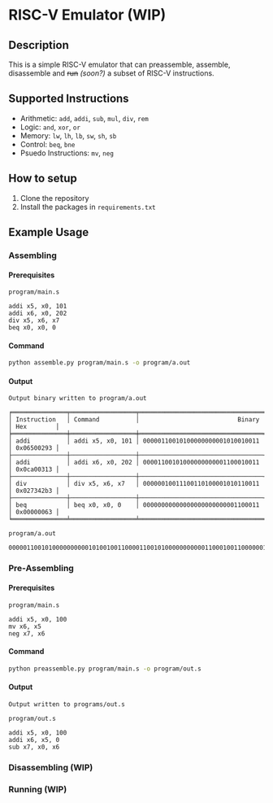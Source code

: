 # RISC-V Emulator (WIP)

## Description
This is a simple RISC-V emulator that can preassemble, assemble, disassemble and ~~run~~ *(soon?)* a subset of RISC-V instructions.

## Supported Instructions
- Arithmetic: `add`, `addi`, `sub`, `mul`, `div`, `rem`
- Logic: `and`, `xor`, `or`
- Memory: `lw`, `lh`, `lb`, `sw`, `sh`, `sb`
- Control: `beq`, `bne`
- Psuedo Instructions: `mv`, `neg`

## How to setup
1. Clone the repository
2. Install the packages in `requirements.txt`

## Example Usage

### Assembling

#### Prerequisites
`program/main.s`
```
addi x5, x0, 101
addi x6, x0, 202
div x5, x6, x7
beq x0, x0, 0
```

#### Command
```bash
python assemble.py program/main.s -o program/a.out
```

#### Output
```
Output binary written to program/a.out

╒═══════════════╤══════════════════╤══════════════════════════════════╤════════════╕
│ Instruction   │ Command          │                           Binary │ Hex        │
╞═══════════════╪══════════════════╪══════════════════════════════════╪════════════╡
│ addi          │ addi x5, x0, 101 │ 00000110010100000000001010010011 │ 0x06500293 │
├───────────────┼──────────────────┼──────────────────────────────────┼────────────┤
│ addi          │ addi x6, x0, 202 │ 00001100101000000000001100010011 │ 0x0ca00313 │
├───────────────┼──────────────────┼──────────────────────────────────┼────────────┤
│ div           │ div x5, x6, x7   │ 00000010011100110100001010110011 │ 0x027342b3 │
├───────────────┼──────────────────┼──────────────────────────────────┼────────────┤
│ beq           │ beq x0, x0, 0    │ 00000000000000000000000001100011 │ 0x00000063 │
╘═══════════════╧══════════════════╧══════════════════════════════════╧════════════╛
```

`program/a.out`
```
00000110010100000000001010010011000011001010000000000011000100110000001001110011010000101011001100000000000000000000000001100011
```

### Pre-Assembling

#### Prerequisites
`program/main.s`
```
addi x5, x0, 100
mv x6, x5
neg x7, x6
```

#### Command
```bash
python preassemble.py program/main.s -o program/out.s
```

#### Output
```
Output written to programs/out.s
```

`program/out.s`
```
addi x5, x0, 100
addi x6, x5, 0
sub x7, x0, x6
```

### Disassembling (WIP)

### Running (WIP)